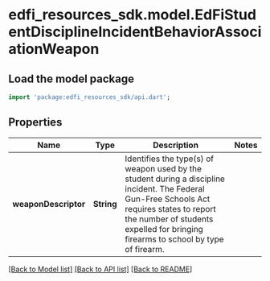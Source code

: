 # edfi_resources_sdk.model.EdFiStudentDisciplineIncidentBehaviorAssociationWeapon

## Load the model package
```dart
import 'package:edfi_resources_sdk/api.dart';
```

## Properties
Name | Type | Description | Notes
------------ | ------------- | ------------- | -------------
**weaponDescriptor** | **String** | Identifies the type(s) of weapon used by the student during a discipline incident. The Federal Gun-Free Schools Act requires states to report the number of students expelled for bringing firearms to school by type of firearm. | 

[[Back to Model list]](../README.md#documentation-for-models) [[Back to API list]](../README.md#documentation-for-api-endpoints) [[Back to README]](../README.md)



